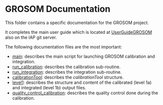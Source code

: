 # GROSOM Documentation

This folder contains a specific documentation for the GROSOM project. 

It completes the main user guide which is located at [UserGuideGROSOM](https://git.iap.unibe.ch/IAP_MCH/UserGuideGROSOM.git) also on the IAP git server.

The following documentation files are the most important:

* [main](main.md): describes the main script for launching GROSOM calibration and integration.
* [run_calibration](run_calibration.md): describes the calibration sub-routine.
* [run_integration](run_integration.md): describes the integration sub-routine.
* [calibrationTool](calibrationTool.md): describes the *calibrationTool* structure.
* [level1](level1.md): describes the structure and content of the calibrated (level 1a) and integrated (level 1b) output files.
* [quality_control_calibration](quality_control_calibration.md): describes the quality control done during the calibration. 

